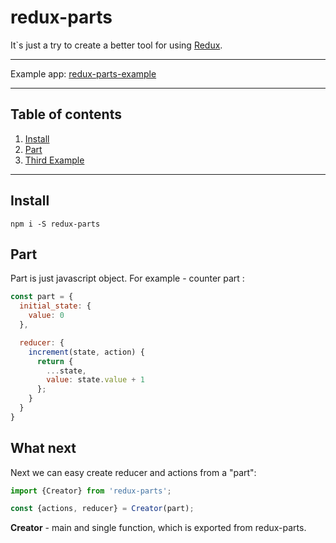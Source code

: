 # redux-parts

It`s just a try to create a better tool for using [Redux](https://github.com/reactjs/redux).

***

Example app: [redux-parts-example](https://github.com/andreevWork/redux-parts-example)

***
## Table of contents
1. [Install](#install)
2. [Part](#part)
3. [Third Example](#third-example)

***

## Install

```javascropt
npm i -S redux-parts
```

## Part

Part is just javascript object. For example - counter part :
```javascript
const part = {
  initial_state: {
    value: 0
  },

  reducer: {
    increment(state, action) {
      return {
        ...state,
        value: state.value + 1
      };
    }
  }
}
```
## What next

Next we can easy create reducer and actions from a "part":

```javascript
import {Creator} from 'redux-parts';

const {actions, reducer} = Creator(part);
```

**Creator** - main and single function, which is exported from redux-parts.
